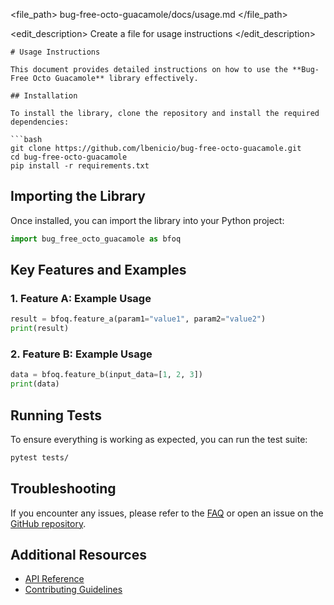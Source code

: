 <file_path>
bug-free-octo-guacamole/docs/usage.md
</file_path>

<edit_description>
Create a file for usage instructions
</edit_description>

```
# Usage Instructions

This document provides detailed instructions on how to use the **Bug-Free Octo Guacamole** library effectively.

## Installation

To install the library, clone the repository and install the required dependencies:

```bash
git clone https://github.com/lbenicio/bug-free-octo-guacamole.git
cd bug-free-octo-guacamole
pip install -r requirements.txt
```

## Importing the Library

Once installed, you can import the library into your Python project:

```python
import bug_free_octo_guacamole as bfoq
```

## Key Features and Examples

### 1. Feature A: Example Usage

```python
result = bfoq.feature_a(param1="value1", param2="value2")
print(result)
```

### 2. Feature B: Example Usage

```python
data = bfoq.feature_b(input_data=[1, 2, 3])
print(data)
```

## Running Tests

To ensure everything is working as expected, you can run the test suite:

```bash
pytest tests/
```

## Troubleshooting

If you encounter any issues, please refer to the [FAQ](faq.md) or open an issue on the [GitHub repository](https://github.com/lbenicio/bug-free-octo-guacamole/issues).

## Additional Resources

- [API Reference](api_reference.md)
- [Contributing Guidelines](../CONTRIBUTING.md)